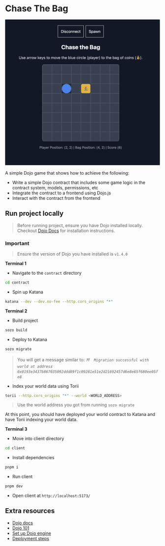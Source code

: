 # Chase The Bag
![Chase The Bag - Preview](./assets/chase-the-bag.png)

A simple Dojo game that shows how to achieve the following:
- Write a simple Dojo contract that includes some game logic in the contract system, models, permissions, etc
- Integrate the contract to a frontend using Dojo.js
- Interact with the contract from the frontend

## Run project locally
> Before running project, ensure you have Dojo installed locally. Checkout [Dojo Docs](https://www.dojoengine.org/getting-started) for installation instructions.

### Important
> Ensure the version of Dojo you have installed is `v1.4.0`

**Terminal 1**

- Navigate to the `contract` directory
```bash
cd contract
```

- Spin up Katana
```bash
katana --dev --dev.no-fee --http.cors_origins "*"
```

**Terminal 2**

- Build project
```bash
sozo build
```

- Deploy to Katana
```bash
sozo migrate
```
> You will get a message similar to: _`⛩️  Migration successful with world at address 0x0193e3437b867035092ddd89f1c09281e51e2d21692457d6e8e65f680ee05fe8`_

- Index your world data using Torii
```bash
torii --http.cors_origins "*" --world <WORLD_ADDRESS>
```

> Use the world address you got from running `sozo migrate`

At this point, you should have deployed your world contract to Katana and have Torii indexing your world data.

**Terminal 3**
- Move into client directory
```bash
cd client
```

- Install dependencies
```bash
pnpm i
```

- Run client
```bash
pnpm dev
```

- Open client at `http://localhost:5173/`

## Extra resources
- [Dojo docs](https://www.dojoengine.org/)
- [Dojo 101](https://hackmd.io/@ibsdreamer/Hk1FXjdkgg)  
- [Set up Dojo engine](https://gist.github.com/0xibs/adb334a40260cc5109808de849e009fb) 
- [Deployment steps](https://gist.github.com/0xibs/c404313dbc00b1445e0e87c15591bb3c)